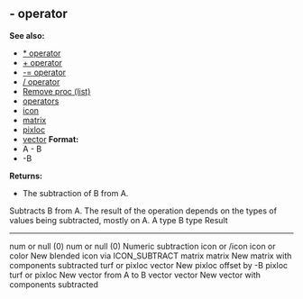 ## - operator
**See also:**
+   [\* operator](/ref/operator/*.md) 
+   [+ operator](/ref/operator/+.md) 
+   [-= operator](/ref/operator/-=.md) 
+   [/ operator](/ref/operator//.md) 
+   [Remove proc (list)](/ref/list/proc/Remove.md) 
+   [operators](/ref/operator.md) 
+   [icon](/ref/icon.md) 
+   [matrix](/ref/matrix.md) 
+   [pixloc](/ref/pixloc.md) 
+   [vector](/ref/vector.md) <!-- -->
**Format:**
+   A - B
+   -B
<!-- -->
**Returns:**
+   The subtraction of B from A.


Subtracts B from A. The result of the operation depends on the
types of values being subtracted, mostly on A.
  A type            B type            Result
  ----------------- ----------------- ---------------------------------------
  num or null (0)   num or null (0)   Numeric subtraction
  icon or /icon     icon or color     New blended icon via ICON_SUBTRACT
  matrix            matrix            New matrix with components subtracted
  turf or pixloc    vector            New pixloc offset by -B
  pixloc            turf or pixloc    New vector from A to B
  vector            vector            New vector with components subtracted